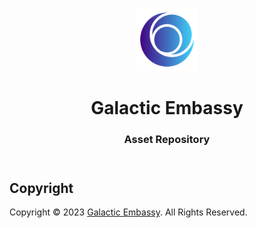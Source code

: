 <header>
<p align="center">
    <img src="https://github.com/galactic-embassy/.assets/blob/086008d75557f9ce29e2a46dfdbcc3912b6443ce/logo/galactic_embassy_logo_light.png" width="20%" height="20%" alt="Galactic Embassy Logo">
</p>
<h1 align='center' style='border-bottom: none;'>Galactic Embassy</h1>
<h3 align='center'>Asset Repository</h3>
</header>




## Copyright

Copyright &copy; 2023 [Galactic Embassy](https://www.galacticembassy.com/ "Galactic Embassy website"). All Rights Reserved.